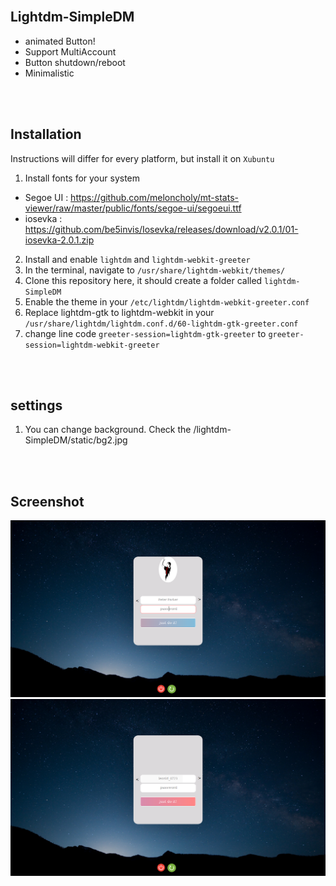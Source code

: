 <br>

## Lightdm-SimpleDM
- animated Button!
- Support MultiAccount
- Button shutdown/reboot
- Minimalistic
<br>
<br>

## Installation
Instructions will differ for every platform, but install it on `Xubuntu`
<br>
1. Install fonts for your system<br>
- Segoe UI : https://github.com/meloncholy/mt-stats-viewer/raw/master/public/fonts/segoe-ui/segoeui.ttf
- iosevka  : https://github.com/be5invis/Iosevka/releases/download/v2.0.1/01-iosevka-2.0.1.zip
2. Install and enable `lightdm` and `lightdm-webkit-greeter`
3. In the terminal, navigate to `/usr/share/lightdm-webkit/themes/`
4. Clone this repository here, it should create a folder called `lightdm-SimpleDM`
5. Enable the theme in your `/etc/lightdm/lightdm-webkit-greeter.conf`
6. Replace lightdm-gtk to lightdm-webkit in your `/usr/share/lightdm/lightdm.conf.d/60-lightdm-gtk-greeter.conf`
7. change line code `greeter-session=lightdm-gtk-greeter` to `greeter-session=lightdm-webkit-greeter`
<br>
<br>

## settings
1. You can change background. Check the /lightdm-SimpleDM/static/bg2.jpg

<br>
<br>


## Screenshot 
![](screen1.png)
![](screen2.png)
